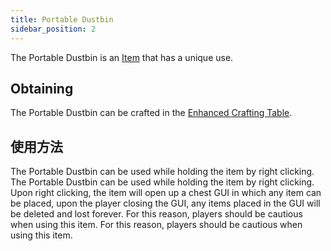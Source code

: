 ```yaml
---
title: Portable Dustbin
sidebar_position: 2
---
```


The Portable Dustbin is an [Item](/docs/Slimefun/Items) that has a unique use.

## Obtaining

The Portable Dustbin can be crafted in the [Enhanced Crafting Table](Enhanced-Crafting-Table).

## 使用方法

The Portable Dustbin can be used while holding the item by right clicking. The Portable Dustbin can be used while holding the item by right clicking. Upon right clicking, the item will open up a chest GUI in which any item can be placed, upon the player closing the GUI, any items placed in the GUI will be deleted and lost forever. For this reason, players should be cautious when using this item. For this reason, players should be cautious when using this item.
